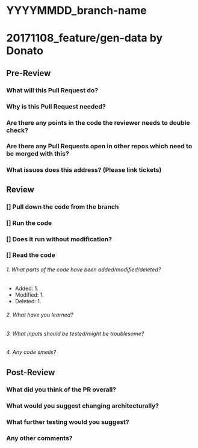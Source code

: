 # YYYYMMDD_branch-name

# 20171108_feature/gen-data by Donato

## Pre-Review
### What will this Pull Request do?

### Why is this Pull Request needed?

### Are there any points in the code the reviewer needs to double check?

### Are there any Pull Requests open in other repos which need to be merged with this?

### What issues does this address? (Please link tickets)


## Review
### [] Pull down the code from the branch
### [] Run the code
### [] Does it run without modification?
### [] Read the code
###### 1. What parts of the code have been added/modified/deleted?
* Added:
    1. 
* Modified:
    1. 
* Deleted:
    1. 
###### 2. What have you learned?

###### 3. What inputs should be tested/might be troublesome?

###### 4. Any code smells?

## Post-Review
### What did you think of the PR overall?

### What would you suggest changing architecturally?

### What further testing would you suggest?

### Any other comments?






